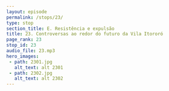```yaml
---
layout: episode
permalink: /stops/23/
type: stop
section_title: E. Resistência e expulsão
title: 23. Controversas ao redor do futuro da Vila Itororó
page_rank: 23
stop_id: 23
audio_file: 23.mp3
hero_images:
 - path: 2301.jpg
   alt_text: alt 2301
 - path: 2302.jpg
   alt_text: alt 2302
---
```

